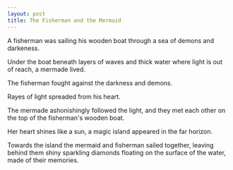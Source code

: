 ```yaml
---
layout: post
title: The Fisherman and the Mermaid
---
```


A fisherman was sailing his wooden boat through a sea of demons and darkeness.

Under the boat beneath layers of waves and thick water where light is out of reach, a mermade lived.

The fisherman fought against the darkness and demons.

Rayes of light spreaded from his heart.

The mermade ashonishingly followed the light, and they met each other on the top of the fisherman's wooden boat.

Her heart shines like a sun, a magic island appeared in the far horizon.

Towards the island the mermaid and fisherman sailed together, leaving behind them shiny sparkling diamonds floating on the surface of the water, made of their memories.
